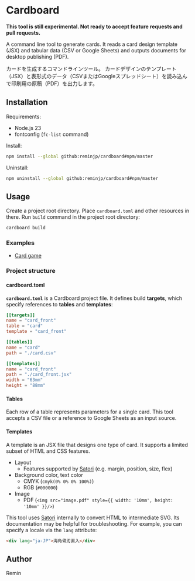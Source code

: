 # Cardboard

**This tool is still experimental.
Not ready to accept feature requests and pull requests.**

A command line tool to generate cards.
It reads a card design template (JSX) and tabular data (CSV or Google Sheets) and outputs documents for desktop publishing (PDF).

カードを生成するコマンドラインツール。
カードデザインのテンプレート（JSX）と表形式のデータ（CSVまたはGoogleスプレッドシート）を読み込んで印刷用の原稿（PDF）を出力します。

## Installation

Requirements:

- Node.js 23
- fontconfig (`fc-list` command)

Install:

```sh
npm install --global github:reminjp/cardboard#npm/master
```

Uninstall:

```sh
npm uninstall --global github:reminjp/cardboard#npm/master
```

## Usage

Create a project root directory.
Place `cardboard.toml` and other resources in there.
Run `build` command in the project root directory:

```sh
cardboard build
```

### Examples

- [Card game](./examples/card_game)

### Project structure

#### cardboard.toml

**`cardboard.toml`** is a Cardboard project file.
It defines build **targets**, which specify references to **tables** and **templates**:

```toml
[[targets]]
name = "card_front"
table = "card"
template = "card_front"

[[tables]]
name = "card"
path = "./card.csv"

[[templates]]
name = "card_front"
path = "./card_front.jsx"
width = "63mm"
height = "88mm"
```

#### Tables

Each row of a table represents parameters for a single card.
This tool accepts a CSV file or a reference to Google Sheets as an input source.

#### Templates

A template is an JSX file that designs one type of card.
It supports a limited subset of HTML and CSS features.

- Layout
  - Features supported by [Satori](https://github.com/vercel/satori) (e.g. margin, position, size, flex)
- Background color, text color
  - CMYK (`cmyk(0% 0% 0% 100%)`)
  - RGB (`#000000`)
- Image
  - PDF (`<img src="image.pdf" style={{ width: '10mm', height: '10mm' }}/>`)

This tool uses [Satori](https://github.com/vercel/satori) internally to convert HTML to intermediate SVG.
Its documentation may be helpful for troubleshooting.
For example, you can specify a locale via the `lang` attribute:

```html
<div lang="ja-JP">海角骨刃直入</div>
```

## Author

Remin
